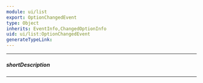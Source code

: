 ```yaml
---
module: ui/list
export: OptionChangedEvent
type: Object
inherits: EventInfo,ChangedOptionInfo
uid: ui/list:OptionChangedEvent
generateTypeLink: 
---
```

---
##### shortDescription
<!-- Description goes here -->

---
<!-- Description goes here -->